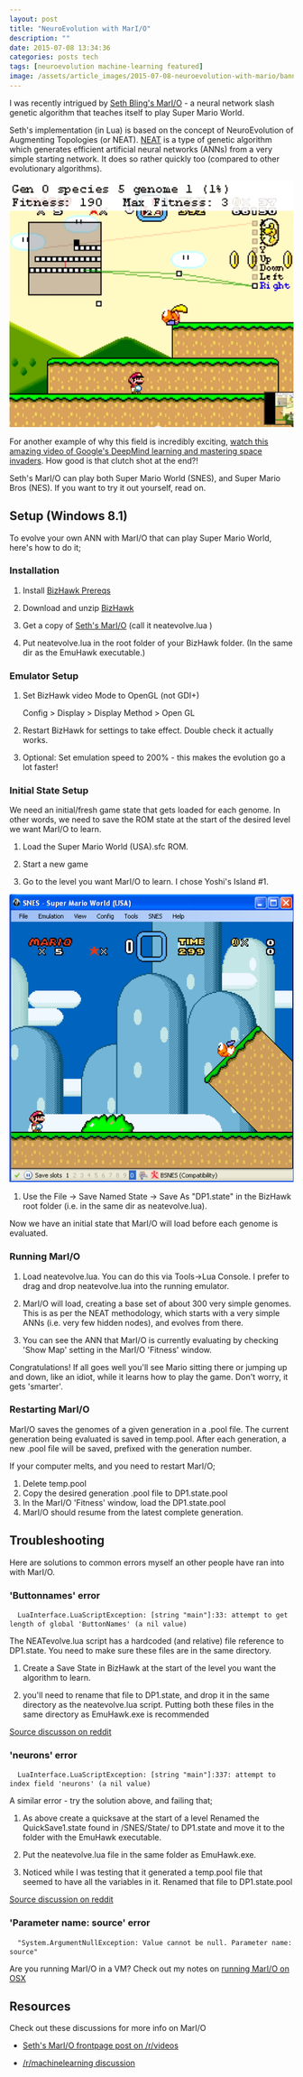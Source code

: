 ```yaml
---
layout: post
title: "NeuroEvolution with MarI/O"
description: ""
date: 2015-07-08 13:34:36
categories: posts tech
tags: [neuroevolution machine-learning featured]
image: /assets/article_images/2015-07-08-neuroevolution-with-mario/banner.jpg
---
```


I was recently intrigued by [Seth Bling's MarI/O](https://www.youtube.com/watch?v=qv6UVOQ0F44) - a neural network slash genetic algorithm that teaches itself to play Super Mario World.

Seth's implementation (in Lua) is based on the concept of NeuroEvolution of Augmenting Topologies (or NEAT). [NEAT](https://en.wikipedia.org/wiki/Neuroevolution_of_augmenting_topologies) is a type of genetic algorithm which generates efficient artificial neural networks (ANNs) from a very simple starting network. It does so rather quickly too (compared to other evolutionary algorithms).

![marI/O](/assets/article_images/2015-07-08-neuroevolution-with-mario/mario-screen.png)

For another example of why this field is incredibly exciting, [watch this amazing video of Google's DeepMind learning and mastering space invaders](https://www.youtube.com/watch?v=rbsqaJwpu6A&t=10m33s). How good is that clutch shot at the end?!

Seth's MarI/O can play both Super Mario World (SNES), and Super Mario Bros (NES). If you want to try it out yourself, read on.

## Setup (Windows 8.1)

To evolve your own ANN with MarI/O that can play Super Mario World, here's how to do it;


### Installation

  1. Install [BizHawk Prereqs](http://sourceforge.net/projects/bizhawk/files/Prerequisites/bizhawk_prereqs_v1.1.zip/download)

  1. Download and unzip [BizHawk](http://sourceforge.net/projects/bizhawk/)

  1. Get a copy of [Seth's MarI/O](http://pastebin.com/ZZmSNaHX) (call it neatevolve.lua )

  1. Put neatevolve.lua in the root folder of your BizHawk folder. (In the same dir as the EmuHawk executable.)

### Emulator Setup

  1. Set BizHawk video Mode to OpenGL (not GDI+)

     Config > Display > Display Method > Open GL

  1. Restart BizHawk for settings to take effect. Double check it actually works.

  1. Optional: Set emulation speed to 200% - this makes the evolution go a lot faster!

### Initial State Setup

We need an initial/fresh game state that gets loaded for each genome. In other words, we need to save the ROM state at the start of the desired level we want MarI/O to learn.

  1. Load the Super Mario World (USA).sfc ROM.

  1. Start a new game

  1. Go to the level you want MarI/O to learn. I chose Yoshi's Island #1.

![initial state](/assets/article_images/2015-07-08-mario-on-osx/initial_state.png)

  1. Use the File -> Save Named State -> Save As "DP1.state" in the BizHawk root folder (i.e. in the same dir as neatevolve.lua).

Now we have an initial state that MarI/O will load before each genome is evaluated.

### Running MarI/O

  1. Load neatevolve.lua. You can do this via Tools->Lua Console. I prefer to drag and drop neatevolve.lua into the running emulator.

  1. MarI/O will load, creating a base set of about 300 very simple genomes. This is as per the NEAT methodology, which starts with a very simple ANNs (i.e. very few hidden nodes), and evolves from there.

  1. You can see the ANN that MarI/O is currently evaluating by checking 'Show Map' setting in the MarI/O 'Fitness' window.

Congratulations! If all goes well you'll see Mario sitting there or jumping up and down, like an idiot, while it learns how to play the game. Don't worry, it gets 'smarter'.

### Restarting MarI/O

MarI/O saves the genomes of a given generation in a .pool file. The current generation being evaluated is saved in temp.pool. After each generation, a new .pool file will be saved, prefixed with the generation number.

If your computer melts, and you need to restart MarI/O;

  1. Delete temp.pool
  1. Copy the desired generation .pool file to DP1.state.pool
  1. In the MarI/O 'Fitness' window, load the DP1.state.pool
  1. MarI/O should resume from the latest complete generation.


## Troubleshooting

Here are solutions to common errors myself an other people have ran into with MarI/O.

### 'Buttonnames' error

      LuaInterface.LuaScriptException: [string "main"]:33: attempt to get length of global 'ButtonNames' (a nil value)

The NEATevolve.lua script has a hardcoded (and relative) file reference to DP1.state. You need to make sure these files are in the same directory.

  1. Create a Save State in BizHawk at the start of the level you want the algorithm to learn.

  1. you'll need to rename that file to DP1.state, and drop it in the same directory as the neatevolve.lua script. Putting both these files in the same directory as EmuHawk.exe is recommended

[Source discusson on reddit](https://www.reddit.com/r/videos/comments/39qel5/top_super_mario_speedrunner_teaches_computer_to/cs5nfy5)

### 'neurons' error

      LuaInterface.LuaScriptException: [string "main"]:337: attempt to index field 'neurons' (a nil value)

A similar error - try the solution above, and failing that;

  1. As above create a quicksave at the start of a level Renamed the QuickSave1.state found in /SNES/State/ to DP1.state and move it to the folder with the EmuHawk executable.

  1. Put the neatevolve.lua file in the same folder as EmuHawk.exe.

  1. Noticed while I was testing that it generated a temp.pool file that seemed to have all the variables in it. Renamed that file to DP1.state.pool

[Source discussion on reddit](https://www.reddit.com/r/videos/comments/39qel5/top_super_mario_speedrunner_teaches_computer_to/cs5xvbh)

### 'Parameter name: source' error

      "System.ArgumentNullException: Value cannot be null. Parameter name: source"

Are you running MarI/O in a VM? Check out my notes on [running MarI/O on OSX](/posts/tech/2015/07/08/mario-on-osx.html)

## Resources

Check out these discussions for more info on MarI/O

 - [Seth's MarI/O frontpage post on /r/videos](https://www.reddit.com/r/videos/comments/39qel5/top_super_mario_speedrunner_teaches_computer_to/?limit=500)

 - [/r/machinelearning discussion](https://www.reddit.com/r/MachineLearning/comments/39qk6h/machine_learning_used_to_play_super_mario_world/)